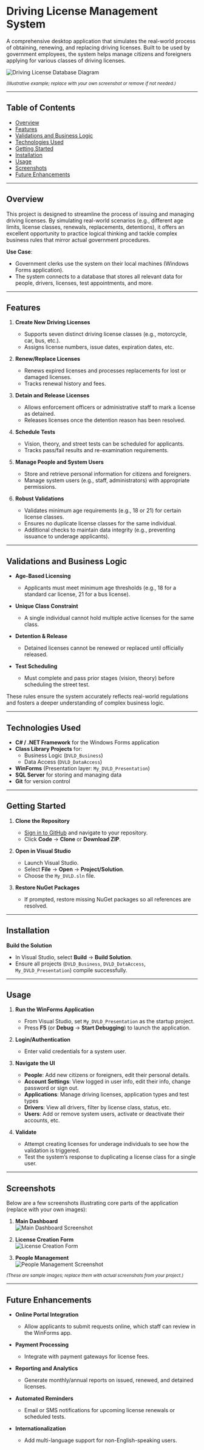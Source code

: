 # Driving License Management System

A comprehensive desktop application that simulates the real-world process of obtaining, renewing, and replacing driving licenses. Built to be used by government employees, the system helps manage citizens and foreigners applying for various classes of driving licenses.

![Driving License Database Diagram](https://user-images.githubusercontent.com/11928039/133873995-6a1a4fca-c08e-4083-b08d-cb224997d47d.png)

<sub>*(Illustrative example; replace with your own screenshot or remove if not needed.)*</sub>

---

## Table of Contents

- [Overview](#overview)
- [Features](#features)
- [Validations and Business Logic](#validations-and-business-logic)
- [Technologies Used](#technologies-used)
- [Getting Started](#getting-started)
- [Installation](#installation)
- [Usage](#usage)
- [Screenshots](#screenshots)
- [Future Enhancements](#future-enhancements)

---

## Overview

This project is designed to streamline the process of issuing and managing driving licenses. By simulating real-world scenarios (e.g., different age limits, license classes, renewals, replacements, detentions), it offers an excellent opportunity to practice logical thinking and tackle complex business rules that mirror actual government procedures.

**Use Case**:
- Government clerks use the system on their local machines (Windows Forms application).
- The system connects to a database that stores all relevant data for people, drivers, licenses, test appointments, and more.

---

## Features

1. **Create New Driving Licenses**  
   - Supports seven distinct driving license classes (e.g., motorcycle, car, bus, etc.).
   - Assigns license numbers, issue dates, expiration dates, etc.

2. **Renew/Replace Licenses**  
   - Renews expired licenses and processes replacements for lost or damaged licenses.
   - Tracks renewal history and fees.

3. **Detain and Release Licenses**  
   - Allows enforcement officers or administrative staff to mark a license as detained.
   - Releases licenses once the detention reason has been resolved.

4. **Schedule Tests**  
   - Vision, theory, and street tests can be scheduled for applicants.
   - Tracks pass/fail results and re-examination requirements.

5. **Manage People and System Users**  
   - Store and retrieve personal information for citizens and foreigners.
   - Manage system users (e.g., staff, administrators) with appropriate permissions.

6. **Robust Validations**  
   - Validates minimum age requirements (e.g., 18 or 21) for certain license classes.
   - Ensures no duplicate license classes for the same individual.
   - Additional checks to maintain data integrity (e.g., preventing issuance to underage applicants).

---

## Validations and Business Logic

- **Age-Based Licensing**  
  - Applicants must meet minimum age thresholds (e.g., 18 for a standard car license, 21 for a bus license).

- **Unique Class Constraint**  
  - A single individual cannot hold multiple active licenses for the same class.

- **Detention & Release**  
  - Detained licenses cannot be renewed or replaced until officially released.

- **Test Scheduling**  
  - Must complete and pass prior stages (vision, theory) before scheduling the street test.

These rules ensure the system accurately reflects real-world regulations and fosters a deeper understanding of complex business logic.

---

## Technologies Used

- **C# / .NET Framework** for the Windows Forms application
- **Class Library Projects** for:
  - Business Logic (`DVLD_Business`)
  - Data Access (`DVLD_DataAccess`)
- **WinForms** (Presentation layer: `My_DVLD_Presentation`)
- **SQL Server**  for storing and managing data
- **Git** for version control

---

## Getting Started

1. **Clone the Repository**  
   - [Sign in to GitHub](https://github.com/) and navigate to your repository.  
   - Click **Code** → **Clone** or **Download ZIP**.

2. **Open in Visual Studio**  
   - Launch Visual Studio.  
   - Select **File** → **Open** → **Project/Solution**.  
   - Choose the `My_DVLD.sln` file.

3. **Restore NuGet Packages**  
   - If prompted, restore missing NuGet packages so all references are resolved.

---

## Installation


 **Build the Solution**  
   - In Visual Studio, select **Build** → **Build Solution**.  
   - Ensure all projects (`DVLD_Business`, `DVLD_DataAccess`, `My_DVLD_Presentation`) compile successfully.

---

## Usage

1. **Run the WinForms Application**  
   - From Visual Studio, set `My_DVLD_Presentation` as the startup project.  
   - Press **F5** (or **Debug** → **Start Debugging**) to launch the application.

2. **Login/Authentication** 
   - Enter valid credentials for a system user.

3. **Navigate the UI**  
   - **People**: Add new citizens or foreigners, edit their personal details.  
   - **Account Settings**: View logged in user info, edit their info, change password or sign out.  
   - **Applications**: Manage driving licenses, application types and test types 
   - **Drivers**: View all drivers, filter by license class, status, etc.
   - **Users**: Add or remove system users, activate or deactivate their accounts, etc.


4. **Validate**  
   - Attempt creating licenses for underage individuals to see how the validation is triggered.  
   - Test the system’s response to duplicating a license class for a single user.

---

## Screenshots

Below are a few screenshots illustrating core parts of the application (replace with your own images):

1. **Main Dashboard**  
   ![Main Dashboard Screenshot](https://user-images.githubusercontent.com/11928039/134011045-94b71842-9bfa-4bb9-8e54-660ba30c7f32.png)

2. **License Creation Form**  
   ![License Creation Form](https://user-images.githubusercontent.com/11928039/134011148-fb957d09-3798-49ef-8c25-693d3cb8fdd2.png)

3. **People Management**  
   ![People Management Screenshot](https://user-images.githubusercontent.com/11928039/134011209-4ebca3af-df08-4f2b-8df6-6ac1c4af51a5.png)

<sub>*(These are sample images; replace them with actual screenshots from your project.)*</sub>

---

## Future Enhancements

- **Online Portal Integration**  
  - Allow applicants to submit requests online, which staff can review in the WinForms app.

- **Payment Processing**  
  - Integrate with payment gateways for license fees.

- **Reporting and Analytics**  
  - Generate monthly/annual reports on issued, renewed, and detained licenses.

- **Automated Reminders**  
  - Email or SMS notifications for upcoming license renewals or scheduled tests.

- **Internationalization**  
  - Add multi-language support for non-English-speaking users.
